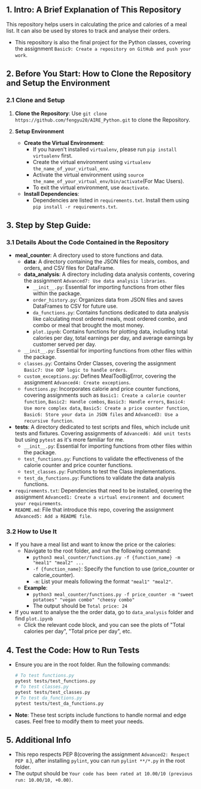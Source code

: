 ## 1. Intro: A Brief Explanation of This Repository
This repository helps users in calculating the price and calories of a meal list. It can also be used by stores to track and analyse their orders.

* This repository is also the final project for the Python classes, covering the assignment `Basic9: Create a repository on GitHub and push your work`.

## 2. Before You Start: How to Clone the Repository and Setup the Environment

### 2.1 Clone and Setup

1. **Clone the Repository**:
Use `git clone https://github.com/fengyu20/AIRE_Python.git` to clone the Repository.

2. **Setup Environment**
   - **Create the Virtual Environment**:
     - If you haven't installed `virtualenv`, please run `pip install virtualenv` first.
     - Create the virtual environment using `virtualenv the_name_of_your_virtual_env`.
     - Activate the virtual environment using `source the_name_of_your_virtual_env/bin/activate`(For Mac Users).
     - To exit the virtual environment, use `deactivate`.
   - **Install Dependencies**:
     - Dependencies are listed in `requirements.txt`. Install them using `pip install -r requirements.txt`.

## 3. Step by Step Guide:

### 3.1 Details About the Code Contained in the Repository
- **meal_counter**: A directory used to store functions and data.
    - **data**: A directory containing the JSON files for meals, combos, and orders, and CSV files for DataFrame.
    - **data_analysis**: A directory including data analysis contents, covering the assignment `Advanced7: Use data analysis libraries`.
        - `__init__.py`: Essential for importing functions from other files within the package.
        - `order_history.py`: Organizes data from JSON files and saves DataFrames to CSV for future use.
        - `da_functions.py`: Contains functions dedicated to data analysis like calculating most ordered meals, most ordered combo, and combo or meal that brought the most money.
        - `plot.ipynb`: Contains functions for plotting data, including total calories per day, total earnings per day, and average earnings by customer served per day.
    - `__init__.py`: Essential for importing functions from other files within the package.
    - `classes.py`: Contains Order Classes, covering the assignment `Basic7: Use OOP logic to handle orders`.
    - `custom_exceptions.py`: Defines MealTooBigError, covering the assignment `Advanced4: Create exceptions`.
    - `functions.py`: Incorporates calorie and price counter functions, covering assignments such as `Basic1: Create a calorie counter function`, `Basic2: Handle combos`, `Basic3: Handle errors`, `Basic4: Use more complex data`, `Basic5: Create a price counter function`, `Basic6: Store your data in JSON files` and `Advanced3: Use a recursive function`.
- **tests**: A directory dedicated to test scripts and files, which include unit tests and fixtures. Covering assignments of `Advanced6: Add unit tests` but using `pytest` as it's more familiar for me.
    - `__init__.py`: Essential for importing functions from other files within the package.
    - `test_functions.py`: Functions to validate the effectiveness of the calorie counter and price counter functions.
    - `test_classes.py`: Functions to test the Class implementations.
    - `test_da_functions.py`: Functions to validate the data analysis functions.
- `requirements.txt`: Dependencies that need to be installed, covering the assignment `Advanced1: Create a virtual environment and document your requirements`.
- `README.md`: File that introduce this repo, covering the assignment `Advanced5: Add a README file`.

### 3.2 How to Use It
- If you have a meal list and want to know the price or the calories:
    - Navigate to the root folder, and run the following command:
        - `python3 meal_counter/functions.py -f {function_name} -m "meal1" "meal2" ...`
        - `-f {function_name}`: Specify the function to use (price_counter or calorie_counter).
        - `-m`: List your meals following the format `"meal1" "meal2"`.
    - **Example**:
        - `python3 meal_counter/functions.py -f price_counter -m "sweet potatoes" "vegan combo" "cheesy combo"`
        - The output should be `Total price: 24`
- If you want to analyse the the order data, go to `data_analysis` folder and find `plot.ipynb`
    - Click the relevant code block, and you can see the plots of "Total calories per day", "Total price per day", etc.

## 4. Test the Code: How to Run Tests
- Ensure you are in the root folder. Run the following commands:
    ```bash
    # To test functions.py
    pytest tests/test_functions.py  
    # To test classes.py
    pytest tests/test_classes.py  
    # To test da_functions.py  
    pytest tests/test_da_functions.py    
    ```
- **Note**: These test scripts include functions to handle normal and edge cases. Feel free to modify them to meet your needs.

## 5. Additional Info
- This repo respects PEP 8(covering the assignment `Advanced2: Respect PEP 8`.), after installing `pylint`, you can run `pylint **/*.py` in the root folder.
- The output should be `Your code has been rated at 10.00/10 (previous run: 10.00/10, +0.00)`.